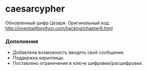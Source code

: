 # caesarcypher
Обновленный шифр Цезаря. Оригинальный код: http://inventwithpython.com/hacking/chapter6.html
### Дополнения
- Добавлена возможность вводить своё сообщение.
- Поддержка кириллицы.
- Поставлено ограничение в ключе шифровки/расшифровки.
